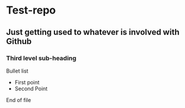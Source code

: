 # Test-repo
## Just getting used to whatever is involved with Github
### Third level sub-heading
Bullet list

* First point
* Second Point

End of file

